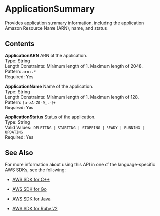 # ApplicationSummary<a name="API_ApplicationSummary"></a>

Provides application summary information, including the application Amazon Resource Name \(ARN\), name, and status\.

## Contents<a name="API_ApplicationSummary_Contents"></a>

 **ApplicationARN**   <a name="analytics-Type-ApplicationSummary-ApplicationARN"></a>
ARN of the application\.  
Type: String  
Length Constraints: Minimum length of 1\. Maximum length of 2048\.  
Pattern: `arn:.*`   
Required: Yes

 **ApplicationName**   <a name="analytics-Type-ApplicationSummary-ApplicationName"></a>
Name of the application\.  
Type: String  
Length Constraints: Minimum length of 1\. Maximum length of 128\.  
Pattern: `[a-zA-Z0-9_.-]+`   
Required: Yes

 **ApplicationStatus**   <a name="analytics-Type-ApplicationSummary-ApplicationStatus"></a>
Status of the application\.  
Type: String  
Valid Values:` DELETING | STARTING | STOPPING | READY | RUNNING | UPDATING`   
Required: Yes

## See Also<a name="API_ApplicationSummary_SeeAlso"></a>

For more information about using this API in one of the language\-specific AWS SDKs, see the following:

+  [AWS SDK for C\+\+](http://docs.aws.amazon.com/goto/SdkForCpp/kinesisanalytics-2015-08-14/ApplicationSummary) 

+  [AWS SDK for Go](http://docs.aws.amazon.com/goto/SdkForGoV1/kinesisanalytics-2015-08-14/ApplicationSummary) 

+  [AWS SDK for Java](http://docs.aws.amazon.com/goto/SdkForJava/kinesisanalytics-2015-08-14/ApplicationSummary) 

+  [AWS SDK for Ruby V2](http://docs.aws.amazon.com/goto/SdkForRubyV2/kinesisanalytics-2015-08-14/ApplicationSummary) 